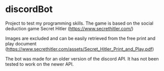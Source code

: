 # discordBot

Project to test my programming skills. The game is based on the social deduction game Secret Hitler (https://www.secrethitler.com/)

Images are excluded and can be easily retrieved from the free print and play document (https://www.secrethitler.com/assets/Secret_Hitler_Print_and_Play.pdf)

The bot was made for an older version of the discord API. It has not been tested to work on the newer API.
